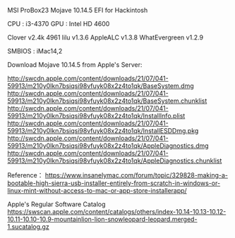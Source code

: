 ﻿MSI ProBox23 Mojave 10.14.5 EFI for Hackintosh

CPU : i3-4370
GPU : Intel HD 4600

Clover         v2.4k 4961
lilu           v1.3.6
AppleALC       v1.3.8
WhatEvergreen  v1.2.9

SMBIOS : iMac14,2

Download Mojave 10.14.5 from Apple's Server:

http://swcdn.apple.com/content/downloads/21/07/041-59913/m210y0lkn7bsiqsi98vfuyk08x2z4to1qk/BaseSystem.dmg
http://swcdn.apple.com/content/downloads/21/07/041-59913/m210y0lkn7bsiqsi98vfuyk08x2z4to1qk/BaseSystem.chunklist
http://swcdn.apple.com/content/downloads/21/07/041-59913/m210y0lkn7bsiqsi98vfuyk08x2z4to1qk/InstallInfo.plist
http://swcdn.apple.com/content/downloads/21/07/041-59913/m210y0lkn7bsiqsi98vfuyk08x2z4to1qk/InstallESDDmg.pkg
http://swcdn.apple.com/content/downloads/21/07/041-59913/m210y0lkn7bsiqsi98vfuyk08x2z4to1qk/AppleDiagnostics.dmg
http://swcdn.apple.com/content/downloads/21/07/041-59913/m210y0lkn7bsiqsi98vfuyk08x2z4to1qk/AppleDiagnostics.chunklist



Reference：
https://www.insanelymac.com/forum/topic/329828-making-a-bootable-high-sierra-usb-installer-entirely-from-scratch-in-windows-or-linux-mint-without-access-to-mac-or-app-store-installerapp/

Apple's Regular Software Catalog
https://swscan.apple.com/content/catalogs/others/index-10.14-10.13-10.12-10.11-10.10-10.9-mountainlion-lion-snowleopard-leopard.merged-1.sucatalog.gz
